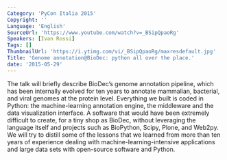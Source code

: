 ```yaml
---
Category: 'PyCon Italia 2015'
Copyright: ''
Language: 'English'
SourceUrl: 'https://www.youtube.com/watch?v=_BSipQpaoRg'
Speakers: [Ivan Rossi]
Tags: []
ThumbnailUrl: 'https://i.ytimg.com/vi/_BSipQpaoRg/maxresdefault.jpg'
Title: 'Genome annotation@BioDec: python all over the place.'
date: '2015-05-29'
---
```

The talk will briefly describe BioDec’s genome annotation pipeline, which has
been internally evolved for ten years to annotate mammalian, bacterial, and
viral genomes at the protein level.
Everything we built is coded in Python: the machine-learning annotation engine, the middleware and the data visualization interface.  A software that would have been extremely difficult to create, for a tiny shop as BioDec, without leveraging the language itself and projects such as BioPython, Scipy, Plone, and Web2py.
We will try to distill some of the lessons that we learned from more than ten years of experience dealing with machine-learning-intensive applications and large data sets with open-source software and Python.
